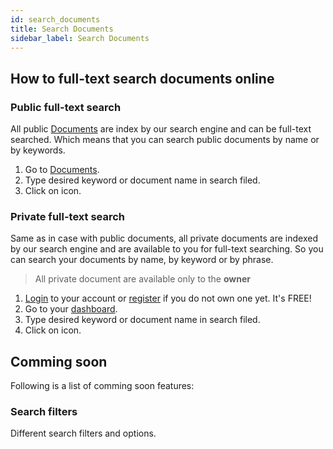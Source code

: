 ```yaml
---
id: search_documents
title: Search Documents
sidebar_label: Search Documents
---
```


## How to full-text search documents online

### Public full-text search
All public [Documents](https://products.conholdate.app/documents) are index by our search engine and can be full-text searched.
Which means that you can search public documents by name or by keywords.
1. Go to [Documents](https://products.conholdate.app/documents).
1. Type desired keyword or document name in search filed.
1. Click on <i class="fas fa-search"></i> icon.

### Private full-text search
Same as in case with public documents, all private documents are indexed by our search engine and are available to you for full-text searching.
So you can search your documents by name, by keyword or by phrase.
> All private document are available only to the **owner**
1. [Login](https://conholdate.app/signin) to your account or [register](https://conholdate.app/signin) if you do not own one yet. It's FREE!
1. Go to your [dashboard](https://dashboard.conholdate.app).
1. Type desired keyword or document name in search filed.
1. Click on <i class="fas fa-search"></i> icon.

## Comming soon
Following is a list of comming soon features:

### Search filters
Different search filters and options.
